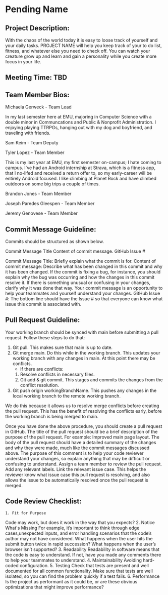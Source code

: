 
# Pending Name

## Project Description:
With the chaos of the world today it is easy to loose track of yourself and your daily tasks. PROJECT NAME will help you keep track of your to do list, fitness, and whatever else you need to check off. You can watch your creature grow up and learn and gain a personality while you create more focus in your life. 

## Meeting Time: TBD

## Team Member Bios:

Michaela Gerweck - Team Lead

In my last semester here at EMU, majoring in Computer Science with a double minor in Communcations and Public & Nonprofit Administration. I enjoying playing TTRPGs, hanging out with my dog and boyfriend, and traveling with friends. 

Sam Keim - Team Deputy

Tyler Lopez - Team Member

This is my last year at EMU, my first semester on-campus; I hate coming to campus. I've had an Android internship at Strava, which is a fitness app, that I no-lifed and received a return offer to, so my early-career will be entirely Android focused.
I like climbing at Planet Rock and have climbed outdoors on some big trips a couple of times.
 	
Brandon Jones - Team Member
	
Joseph Paredes Gleespen - Team Member

Jeremy Genovese - Team Member


## Commit Message Guideline:
Commits should be structured as shown below.

Commit Message Title
Content of commit message. 
GitHub Issue #

Commit Message Title: Briefly explain what the commit is for.
Content of commit message: Describe what has been changed in this commit and why it has been changed. If the commit is fixing a bug, for instance, you should explain why the bug was occurring and how the changes in this commit resolve it. If there is something unusual or confusing in your changes, clarify why it was done that way. Your commit message is an opportunity to help your teammates and yourself understand your changes.
GitHub Issue #: The bottom line should have the Issue # so that everyone can know what issue this commit is associated with.

## Pull Request Guideline:
Your working branch should be synced with main before submitting a pull request. Follow these steps to do that:

1. Git pull. This makes sure that main is up to date.
2. Git merge main. Do this while in the working branch. This updates your working branch with any changes in main. At this point there may be conflicts.
    - If there are conflicts:
    1. Resolve conflicts in necessary files.
    2. Git add & git commit. This stages and commits the changes from the conflict resolution.
3. Git push origin workingBranchName. This pushes any changes in the local working branch to the remote working branch.

We do this because it allows us to resolve merge conflicts before creating the pull request. This has the benefit of resolving the conflicts early, before the working branch is being merged to main.

Once you have done the above procedure, you should create a pull request in GitHub. The title of the pull request should be a brief description of the purpose of the pull request. For example: Improved main page layout. The body of the pull request should have a detailed summary of the changes and why they were made, much like the commit messages discussed above. The purpose of this comment is to help your code reviewer understand your changes, so explain anything that may be difficult or confusing to understand. Assign a team member to review the pull request. Add any relevant labels. Link the relevant issue case. This helps the reviewer know what issue case this pull request is resolving, and also allows the issue to be automatically resolved once the pull request is merged.

## Code Review Checklist:
	1. Fit for Purpose
Code may work, but does it work in the way that you expects?
2. Notice What's Missing
For example, it’s important to think through edge cases,unexpected inputs, and error handling scenarios that the code’s author may not have considered.  What happens when the user hits the submit button twice in rapid succession? What happens when the user’s browser isn’t supported?
3. Readability
Readability in software means that the code is easy to understand. If not, have you made any comments there to help your teammates to understand.
4. Maintainability
    	Avoiding hard-coded configuration. 
5. Testing
Check that tests are present and well documented for all common functionality. 
Make sure that tests are well isolated, so you can find the problem quickly if a test fails. 
6. Performance
Is the project as performant as it could be, or are these obvious optimizations that might improve performance?
